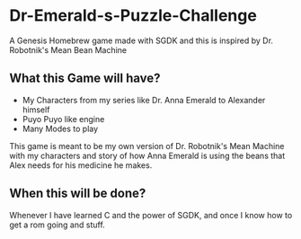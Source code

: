 # Dr-Emerald-s-Puzzle-Challenge
A Genesis Homebrew game made with SGDK and this is inspired by Dr. Robotnik's Mean Bean Machine

## What this Game will have?

* My Characters from my series like Dr. Anna Emerald to Alexander himself
* Puyo Puyo like engine
* Many Modes to play

This game is meant to be my own version of Dr. Robotnik's Mean Machine with my characters and story of how Anna Emerald is using the beans that Alex needs for his medicine he makes.

## When this will be done?
Whenever I have learned C and the power of SGDK, and once I know how to get a rom going and stuff.
